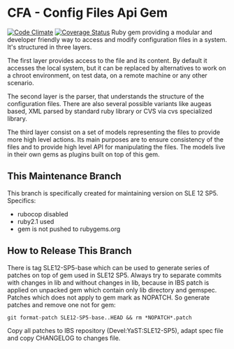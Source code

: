 CFA - Config Files Api Gem
=====================
[![Code Climate](https://codeclimate.com/github/config-files-api/config_files_api/badges/gpa.svg)](https://codeclimate.com/github/config-files-api/config_files_api)
[![Coverage Status](https://coveralls.io/repos/config-files-api/config_files_api/badge.svg?branch=master&service=github)](https://coveralls.io/github/config-files-api/config_files_api?branch=master)
Ruby gem providing a modular and developer friendly way to access and modify
configuration files in a  system. It's structured in three layers.

The first layer provides access to the file and its content. By default it
accesses the local system, but it can be replaced by alternatives to work
on a chroot environment, on test data, on a remote machine or any other
scenario.

The second layer is the parser, that understands the structure
of the configuration files. There are also several possible variants like augeas
based, XML parsed by standard ruby library or CVS via cvs specialized library.

The third layer consist on a set of models representing the files to provide
more high level actions. Its main purposes are to ensure consistency of the
files and to provide high level API for manipulating the files. The models
live in their own gems as plugins built on top of this gem.

This Maintenance Branch
----------------------

This branch is specifically created for maintaining version on SLE 12 SP5.
Specifics:

- rubocop disabled
- ruby2.1 used
- gem is not pushed to rubygems.org

How to Release This Branch
--------------------------
There is tag SLE12-SP5-base which can be used to generate series of patches on top of gem used in SLE12 SP5.
Always try to separate commits with changes in lib and without changes in lib, because in IBS patch
is applied on unpacked gem which contain only lib directory and gemspec. Patches which does not apply
to gem mark as NOPATCH. So generate patches and remove one not for gem:

```
git format-patch SLE12-SP5-base..HEAD && rm *NOPATCH*.patch
```

Copy all patches to IBS repository (Devel:YaST:SLE12-SP5), adapt spec file and copy CHANGELOG to changes file.
